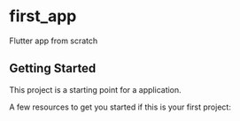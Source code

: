 # first_app

Flutter app from scratch

## Getting Started

This project is a starting point for a application.

A few resources to get you started if this is your first project:
